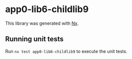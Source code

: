 # app0-lib6-childlib9

This library was generated with [Nx](https://nx.dev).

## Running unit tests

Run `nx test app0-lib6-childlib9` to execute the unit tests.
